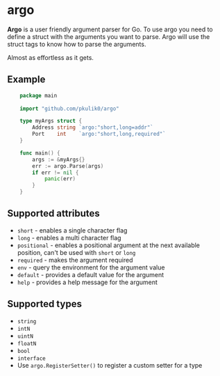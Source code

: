 # argo 

**Argo** is a user friendly argument parser for Go.
To use argo you need to define a struct with the arguments you want to parse.
Argo will use the struct tags to know how to parse the arguments.

Almost as effortless as it gets.

## Example

```go
    package main
    
    import "github.com/pkulik0/argo"

    type myArgs struct {
        Address string `argo:"short,long=addr"`
        Port    int    `argo:"short,long,required"`
    }

    func main() {
        args := &myArgs{}
        err := argo.Parse(args)
        if err != nil {
            panic(err)
        }
    }
```

## Supported attributes

- `short` - enables a single character flag 
- `long` - enables a multi character flag
- `positional` - enables a positional argument at the next available position, can't be used with `short` or `long`
- `required` - makes the argument required
- `env` - query the environment for the argument value
- `default` - provides a default value for the argument
- `help` - provides a help message for the argument

## Supported types

- `string`
- `intN`
- `uintN`
- `floatN`
- `bool`
- `interface`
- Use `argo.RegisterSetter()` to register a custom setter for a type